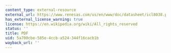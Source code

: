 ```yaml
---
content_type: external-resource
external_url: https://www.renesas.com/us/en/www/doc/datasheet/icl8038.pdf
has_external_license_warning: true
license: https://en.wikipedia.org/wiki/All_rights_reserved
status: ''
title: PDF
uid: 5a700cbe-585e-4ccb-a524-344f16cacb1b
wayback_url: ''
---
```

